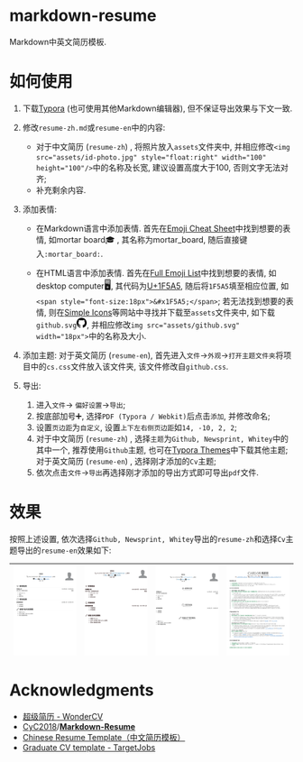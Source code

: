 # markdown-resume

Markdown中英文简历模板.

# 如何使用

1. 下载[Typora](https://typora.io/) (也可使用其他Markdown编辑器), 但不保证导出效果与下文一致.
2. 修改`resume-zh.md`或`resume-en`中的内容:

   - 对于中文简历 (`resume-zh`) , 将照片放入`assets`文件夹中, 并相应修改`<img src="assets/id-photo.jpg" style="float:right" width="100" height="100"/>`中的名称及长宽, 建议设置高度大于100, 否则文字无法对齐;
   - 补充剩余内容.
3. 添加表情:

   - 在Markdown语言中添加表情. 首先在[Emoji Cheat Sheet](https://www.webfx.com/tools/emoji-cheat-sheet/)中找到想要的表情, 如mortar board:mortar_board: , 其名称为mortar_board, 随后直接键入`:mortar_board:`.

   - 在HTML语言中添加表情. 首先在[Full Emoji List](https://unicode.org/emoji/charts/full-emoji-list.html)中找到想要的表情, 如desktop computer<span style="font-size:18px">&#x1F5A5;</span>, 其代码为[U+1F5A5](https://unicode.org/emoji/charts/full-emoji-list.html#1f5a5), 随后将`1F5A5`填至相应位置, 如`<span style="font-size:18px">&#x1F5A5;</span>`; 若无法找到想要的表情, 则在[Simple Icons](https://simpleicons.org/)等网站中寻找并下载至`assets`文件夹中, 如下载`github.svg`<img src="assets/github.svg" width="18px">, 并相应修改`img src="assets/github.svg" width="18px">`中的名称及大小.
4. 添加主题: 对于英文简历 (`resume-en`), 首先进入`文件`→`外观`→`打开主题文件夹`将项目中的`cs.css`文件放入该文件夹, 该文件修改自`github.css`.
5. 导出:
   1. 进入`文件`→ `偏好设置`→`导出`;
   2. 按底部加号:heavy_plus_sign:, 选择`PDF (Typora / Webkit)`后点击`添加`, 并修改命名;
   3. 设置`页边距`为`自定义`, 设置`上下左右侧页边距`如`14, -10, 2, 2`;
   4. 对于中文简历 (`resume-zh`) , 选择`主题`为`Github, Newsprint, Whitey`中的其中一个, 推荐使用`Github`主题, 也可在[Typora Themes](https://theme.typora.io/)中下载其他主题; 对于英文简历 (`resume-en`) , 选择刚才添加的`Cv`主题;
   5. 依次点击`文件`→`导出`再选择刚才添加的导出方式即可导出`pdf`文件.

# 效果

按照上述设置, 依次选择`Github, Newsprint, Whitey`导出的`resume-zh`和选择`Cv`主题导出的`resume-en`效果如下:

| ![resume-github](assets/resume-github.png) | ![resume-newsprint](assets/resume-newsprint.png) | ![resume-whitey](assets/resume-whitey.png) | ![resume-newsprint](assets/resume-en.png) |
| ------------------------------------------ | ------------------------------------------------ | ------------------------------------------ | ----------------------------------------- |



# Acknowledgments

- [超级简历 - WonderCV](https://www.wondercv.com/)
- [CyC2018](https://github.com/CyC2018)/**[Markdown-Resume](https://github.com/CyC2018/Markdown-Resume)**
- [Chinese Resume Template（中文简历模板）](https://www.overleaf.com/latex/templates/chinese-resume-template-zhong-wen-jian-li-mo-ban/fbdypsjmgwbb)
- [Graduate CV template - TargetJobs](https://targetjobs.co.uk/static/64566d7e52c2e5864fb546874bfe0e14/graduate-cv-template.pdf)

